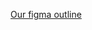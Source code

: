 
[Our figma outline](https://www.figma.com/file/LvsbqvPu7lrJOg37iN6aIO/TTP-Assignment-10?node-id=0%3A1)
